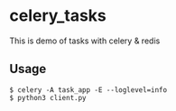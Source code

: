 # celery\_tasks
This is demo of tasks with celery &amp; redis

## Usage

    $ celery -A task_app -E --loglevel=info
    $ python3 client.py

